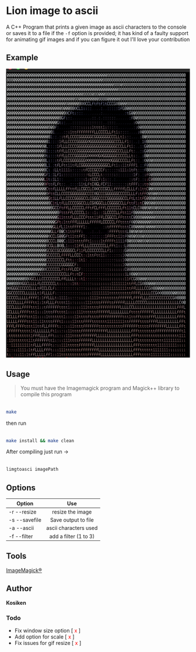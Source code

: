# Lion image to ascii

A C++ Program that prints a given image as ascii characters to the console or saves it to 
a file if the  `-f` option is provided; it has kind of a faulty support for animating gif images and if you can figure it out I'll love your contribution


## Example 

![example](example.png)

## Usage

> You must have the Imagemagick program and Magick++ library to compile this program 

```sh

make

```

then run

```sh

make install && make clean

```

After compiling just run ->

```sh

limgtoasci imagePath 

```

## Options

| Option          | Use                  |
| -------------   |:--------------------:|
| -r --resize     | resize the image     |
| -s --savefile   | Save output to file  |
| -a --ascii      | ascii characters used|
| -f --filter     | add a filter (1 to 3)|

## Tools

 [ImageMagick®](https://imagemagick.org/) 


## Author

**Kosiken**


### Todo

- Fix window size option [ <span style="color: red">x</span> ]
- Add option for scale [ <span style="color: red">x</span> ]
- Fix issues for gif resize [ <span style="color: red">x</span> ]
